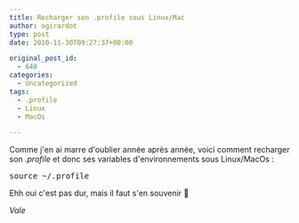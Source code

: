 ```yaml
---
title: Recharger son .profile sous Linux/Mac
author: ogirardot
type: post
date: 2010-11-30T09:27:37+00:00

original_post_id:
  - 648
categories:
  - Uncategorized
tags:
  - .profile
  - Linux
  - MacOs

---
```

<!--more-->
<p style="text-align:justify;">
  Comme j'en ai marre d'oublier année après année, voici comment recharger son <em>.profile </em>et donc ses variables d'environnements sous Linux/MacOs :
</p>

<pre style="text-align:justify;">source ~/.profile
</pre>

<p style="text-align:justify;">
  Ehh oui c'est pas dur, mais il faut s'en souvenir 🙂
</p>

<p style="text-align:justify;">
  <em>Vale</em>
</p>